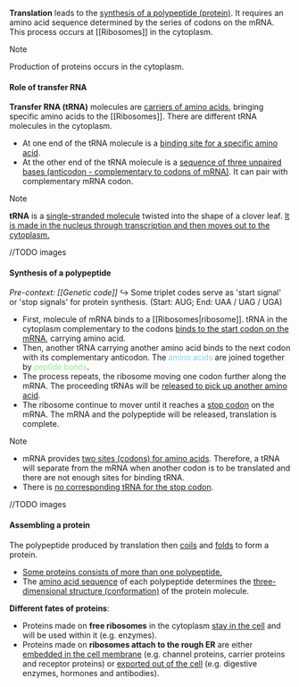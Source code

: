 **Translation** leads to the <u>synthesis of a polypeptide (protein)</u>. It requires an amino acid sequence determined by the series of codons on the mRNA. This process occurs at [[Ribosomes]] in the cytoplasm.

> [!note]
> Production of proteins occurs in the cytoplasm.

#### Role of transfer RNA
**Transfer RNA (tRNA)** molecules are <u>carriers of amino acids</u>, bringing specific amino acids to the [[Ribosomes]]. There are different tRNA molecules in the cytoplasm.

- At one end of the tRNA molecule is a <u>binding site for a specific amino acid</u>.
- At the other end of the tRNA molecule is a <u>sequence of three unpaired bases (anticodon - complementary to codons of mRNA)</u>. It can pair with complementary mRNA codon.

> [!note]
> **tRNA** is a <u>single-stranded molecule</u> twisted into the shape of a clover leaf. <u>It is made in the nucleus through transcription and then moves out to the cytoplasm.</u>

//TODO images

#### Synthesis of a polypeptide
*Pre-context: [[Genetic code]]*
↪️ Some triplet codes serve as 'start signal' or 'stop signals' for protein synthesis.
(Start: AUG; End: UAA / UAG / UGA)

- First, molecule of mRNA binds to a [[Ribosomes|ribosome]]. tRNA in the cytoplasm complementary to the codons <u>binds to the start codon on the mRNA</u>, carrying amino acid.
- Then, another tRNA carrying another amino acid binds to the next codon with its complementary anticodon. The <span style="color: skyblue">amino acids</span> are joined together by <span style="color: lightgreen">peptide bonds</span>.
- The process repeats, the ribosome moving one codon further along the mRNA. The proceeding tRNAs will be <u>released to pick up another amino acid</u>.
- The ribosome continue to mover until it reaches a <u>stop codon</u> on the mRNA. The mRNA and the polypeptide will be released, translation is complete.

> [!note]
> - mRNA provides <u>two sites (codons) for amino acids</u>. Therefore, a tRNA will separate from the mRNA when another codon is to be translated and there are not enough sites for binding tRNA.
> - There is <u>no corresponding tRNA for the stop codon</u>.

//TODO images

#### Assembling a protein
The polypeptide produced by translation then <u>coils</u> and <u>folds</u> to form a protein.
- <u>Some proteins consists of more than one polypeptide.</u>
- The <u>amino acid sequence</u> of each polypeptide determines the <u>three-dimensional structure (conformation)</u> of the protein molecule.

**Different fates of proteins**:
- Proteins made on **free ribosomes** in the cytoplasm <u>stay in the cell</u> and will be used within it (e.g. enzymes).
- Proteins made on **ribosomes attach to the rough ER** are either <u>embedded in the cell membrane</u> (e.g. channel proteins, carrier proteins and receptor proteins) or <u>exported out of the cell</u> (e.g. digestive enzymes, hormones and antibodies).
